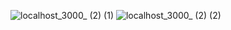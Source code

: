 ![localhost_3000_ (2) (1)](https://github.com/user-attachments/assets/7b6e95ee-8e36-424f-b967-d3b477e10410)
![localhost_3000_ (2) (2)](https://github.com/user-attachments/assets/96ddd1c0-a99c-403b-a698-d0391b25163b)
